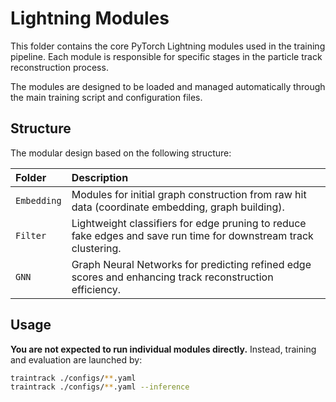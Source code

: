 # Lightning Modules

This folder contains the core PyTorch Lightning modules used in the training pipeline. Each module is responsible for specific stages in the particle track reconstruction process.

The modules are designed to be loaded and managed automatically through the main training script and configuration files.


## Structure

The modular design based on the following structure:

| Folder | Description |
|:-------|:------------|
| `Embedding` | Modules for initial graph construction from raw hit data (coordinate embedding, graph building).|
| `Filter`    | Lightweight classifiers for edge pruning to reduce fake edges and save run time for downstream track clustering. |
| `GNN`       | Graph Neural Networks for predicting refined edge scores and enhancing track reconstruction efficiency. |



## Usage 

**You are not expected to run individual modules directly.**
Instead, training and evaluation are launched by:
```bash
traintrack ./configs/**.yaml 
traintrack ./configs/**.yaml --inference
```
